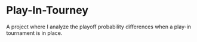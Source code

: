 # Play-In-Tourney
A project where I analyze the playoff probability differences when a play-in tournament is in place. 
